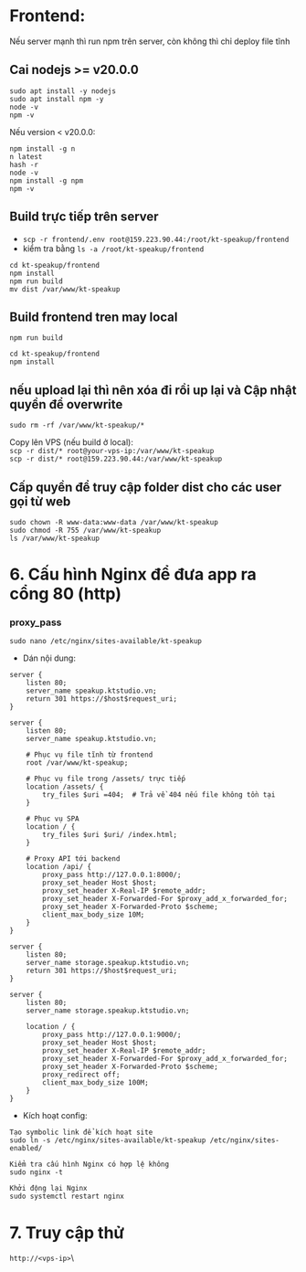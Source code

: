 # Frontend:

Nếu server mạnh thì run npm trên server, còn không thì chỉ deploy file tĩnh

## Cai nodejs >= v20.0.0

```
sudo apt install -y nodejs
sudo apt install npm -y
node -v
npm -v
```

Nếu version < v20.0.0:

```
npm install -g n
n latest
hash -r
node -v
npm install -g npm
npm -v
```

## Build trực tiếp trên server

-   `scp -r frontend/.env root@159.223.90.44:/root/kt-speakup/frontend`
-   kiểm tra bằng `ls -a /root/kt-speakup/frontend`

```
cd kt-speakup/frontend
npm install
npm run build
mv dist /var/www/kt-speakup
```

## Build frontend tren may local

`npm run build`

```
cd kt-speakup/frontend
npm install
```

## nếu upload lại thì nên xóa đi rồi up lại và Cập nhật quyền để overwrite

`sudo rm -rf /var/www/kt-speakup/*`

Copy lên VPS (nếu build ở local):\
`scp -r dist/* root@your-vps-ip:/var/www/kt-speakup`\
`scp -r dist/* root@159.223.90.44:/var/www/kt-speakup`

## Cấp quyền để truy cập folder dist cho các user gọi từ web

```
sudo chown -R www-data:www-data /var/www/kt-speakup
sudo chmod -R 755 /var/www/kt-speakup
ls /var/www/kt-speakup
```

# 6. Cấu hình Nginx để đưa app ra cổng 80 (http)

### proxy_pass

`sudo nano /etc/nginx/sites-available/kt-speakup`

-   Dán nội dung:

```
server {
    listen 80;
    server_name speakup.ktstudio.vn;
    return 301 https://$host$request_uri;
}

server {
    listen 80;
    server_name speakup.ktstudio.vn;

    # Phục vụ file tĩnh từ frontend
    root /var/www/kt-speakup;

    # Phục vụ file trong /assets/ trực tiếp
    location /assets/ {
        try_files $uri =404;  # Trả về 404 nếu file không tồn tại
    }

    # Phục vụ SPA
    location / {
        try_files $uri $uri/ /index.html;
    }

    # Proxy API tới backend
    location /api/ {
        proxy_pass http://127.0.0.1:8000/;
        proxy_set_header Host $host;
        proxy_set_header X-Real-IP $remote_addr;
        proxy_set_header X-Forwarded-For $proxy_add_x_forwarded_for;
        proxy_set_header X-Forwarded-Proto $scheme;
        client_max_body_size 10M;
    }
}

server {
    listen 80;
    server_name storage.speakup.ktstudio.vn;
    return 301 https://$host$request_uri;
}

server {
    listen 80;
    server_name storage.speakup.ktstudio.vn;

    location / {
        proxy_pass http://127.0.0.1:9000/;
        proxy_set_header Host $host;
        proxy_set_header X-Real-IP $remote_addr;
        proxy_set_header X-Forwarded-For $proxy_add_x_forwarded_for;
        proxy_set_header X-Forwarded-Proto $scheme;
        proxy_redirect off;
        client_max_body_size 100M;
    }
}

```

-   Kích hoạt config:

```
Tạo symbolic link để kích hoạt site
sudo ln -s /etc/nginx/sites-available/kt-speakup /etc/nginx/sites-enabled/

Kiểm tra cấu hình Nginx có hợp lệ không
sudo nginx -t

Khởi động lại Nginx
sudo systemctl restart nginx

```

# 7. Truy cập thử

`http://<vps-ip>`\
